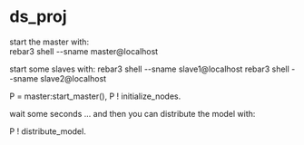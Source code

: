 # ds_proj

start the master with:      
rebar3 shell --sname master@localhost

start some slaves with:
rebar3 shell --sname slave1@localhost
rebar3 shell --sname slave2@localhost

P = master:start_master(), P ! initialize_nodes.

wait some seconds ... and then you can distribute the model with:

P ! distribute_model. 
